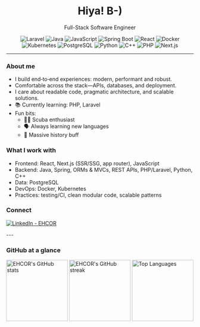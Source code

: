 <h1 align="center">Hiya! B-)</h1>
<p align="center">
  Full-Stack Software Engineer
</p>

<!-- Badges sorted by color: red → orange → yellow → green → cyan → blue (light → dark) → purple → black -->
<p align="center">
  <img alt="Laravel" src="https://img.shields.io/badge/Laravel-FF2D20?style=for-the-badge&logo=laravel&logoColor=white">
  <img alt="Java" src="https://img.shields.io/badge/Java-ED8B00?style=for-the-badge&logo=java&logoColor=white">
  <img alt="JavaScript" src="https://img.shields.io/badge/JavaScript-F7DF1E?style=for-the-badge&logo=javascript&logoColor=222">
  <img alt="Spring Boot" src="https://img.shields.io/badge/Spring%20Boot-6DB33F?style=for-the-badge&logo=springboot&logoColor=white">
  <img alt="React" src="https://img.shields.io/badge/React-61DAFB?style=for-the-badge&logo=react&logoColor=222">
  <img alt="Docker" src="https://img.shields.io/badge/Docker-2496ED?style=for-the-badge&logo=docker&logoColor=white">
  <img alt="Kubernetes" src="https://img.shields.io/badge/Kubernetes-326CE5?style=for-the-badge&logo=kubernetes&logoColor=white">
  <img alt="PostgreSQL" src="https://img.shields.io/badge/PostgreSQL-4169E1?style=for-the-badge&logo=postgresql&logoColor=white">
  <img alt="Python" src="https://img.shields.io/badge/Python-3776AB?style=for-the-badge&logo=python&logoColor=white">
  <img alt="C++" src="https://img.shields.io/badge/C++-00599C?style=for-the-badge&logo=cplusplus&logoColor=white">
  <img alt="PHP" src="https://img.shields.io/badge/PHP-777BB4?style=for-the-badge&logo=php&logoColor=white">
  <img alt="Next.js" src="https://img.shields.io/badge/Next.js-000000?style=for-the-badge&logo=nextdotjs&logoColor=white">
</p>

---

### About me
- I build end‑to‑end experiences: modern, performant and robust.
- Comfortable across the stack—APIs, databases, and deployment.
- I care about readable code, pragmatic architecture, and scalable solutions.
- 📚 Currently learning: PHP, Laravel
- Fun bits:
  - 🌊🤿 Scuba enthusiast
  - 🗣️ Always learning new languages
  - 🏺 Massive history buff

### What I work with
- Frontend: React, Next.js (SSR/SSG, app router), JavaScript
- Backend: Java, Spring, ORMs & MVCs, REST APIs, PHP/Laravel, Python, C++
- Data: PostgreSQL
- DevOps: Docker, Kubernetes
- Practices: testing/CI, clean modular code, scalable patterns

### Connect
<p align="left">
  <a href="https://www.linkedin.com/in/rochechemaly/" target="_blank" rel="noreferrer">
    <img alt="LinkedIn - EHCOR" src="https://img.shields.io/badge/LinkedIn-0A66C2?style=for-the-badge&logo=linkedin&logoColor=white">
  </a>
</p>
---

### GitHub at a glance
<p>
  <img 
    alt="EHCOR's GitHub stats" 
    height="165"
    src="https://github-readme-stats.vercel.app/api?username=EHCOR&show_icons=true&theme=transparent&hide_border=true" />
  <img 
    alt="EHCOR's GitHub streak" 
    height="165"
    src="https://streak-stats.demolab.com?user=EHCOR&theme=transparent&hide_border=true" />
  <img
    alt="Top Languages"
    height="165"
    src="https://github-readme-stats.vercel.app/api/top-langs/?username=EHCOR&layout=compact&theme=transparent&hide_border=true" />
</p>

<!--
Tip: To feature specific repositories on your profile, pin them in your GitHub profile settings when you're ready.
-->
